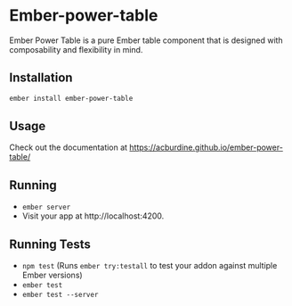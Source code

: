 # Ember-power-table

Ember Power Table is a pure Ember table component that is designed with composability and flexibility in mind.

## Installation

```bash
ember install ember-power-table
```

## Usage

Check out the documentation at https://acburdine.github.io/ember-power-table/

## Running

* `ember server`
* Visit your app at http://localhost:4200.

## Running Tests

* `npm test` (Runs `ember try:testall` to test your addon against multiple Ember versions)
* `ember test`
* `ember test --server`
